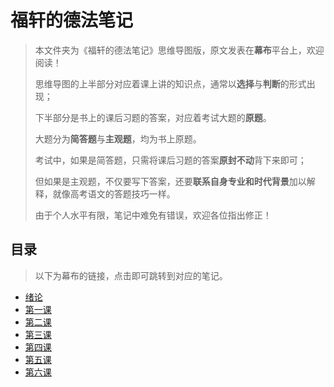 # 福轩的德法笔记

> 本文件夹为《福轩的德法笔记》思维导图版，原文发表在**幕布**平台上，欢迎阅读！
>
> 思维导图的上半部分对应着课上讲的知识点，通常以**选择**与**判断**的形式出现；
>
> 下半部分是书上的课后习题的答案，对应着考试大题的**原题**。
>
> 大题分为**简答题**与**主观题**，均为书上原题。
>
> 考试中，如果是简答题，只需将课后习题的答案**原封不动**背下来即可；
>
> 但如果是主观题，不仅要写下答案，还要**联系自身专业和时代背景**加以解释，就像高考语文的答题技巧一样。
>
> 由于个人水平有限，笔记中难免有错误，欢迎各位指出修正！

## 目录

> 以下为幕布的链接，点击即可跳转到对应的笔记。

- [绪论](https://www.mubu.com/doc/3O-4nmEcY)
- [第一课](https://www.mubu.com/doc/0Uk6U5LcMY)
- [第二课](https://www.mubu.com/doc/2GNCycAwdQU)
- [第三课](https://www.mubu.com/doc/6Sd-wvcIG)
- [第四课](https://www.mubu.com/doc/tLtQQrFoE)
- [第五课](https://www.mubu.com/doc/kxOEEPo3tu)
- [第六课](https://www.mubu.com/doc/294gpwtt2Ic)

